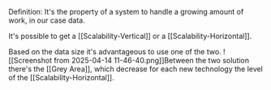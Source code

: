 Definition: It's the property of a system to handle a growing amount of work, in our case data.

It's possible to get a [[Scalability-Vertical]] or a [[Scalability-Horizontal]].

Based on the data size it's advantageous to use one of the two.
![[Screenshot from 2025-04-14 11-46-40.png]]Between the two solution there's the [[Grey Area]], which decrease for each new technology the level of the [[Scalability-Horizontal]].